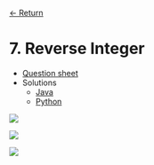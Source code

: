 [&larr; Return](https://hanggrian.github.io/leetcode-playground/)

# 7. Reverse Integer

- [Question sheet](https://leetcode.com/problems/reverse-integer/)
- Solutions
  - [Java](https://github.com/hanggrian/leetcode-playground/blob/main/java/src/main/java/problems1/ReverseInteger.java)
  - [Python](https://github.com/hanggrian/leetcode-playground/blob/main/python/src/problems1/reverse_integer.py)

![](https://github.com/hendraanggrian/leetcode-playground/raw/assets/problems1/reverse_integer1.svg)

![](https://github.com/hendraanggrian/leetcode-playground/raw/assets/problems1/reverse_integer2.svg)

![](https://github.com/hendraanggrian/leetcode-playground/raw/assets/problems1/reverse_integer3.svg)
